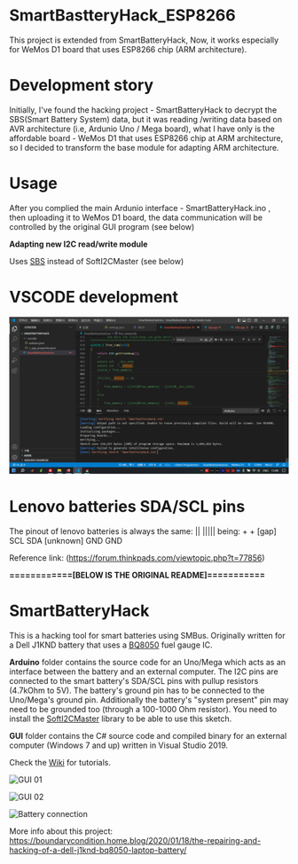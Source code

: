 # SmartBastteryHack_ESP8266
This project is extended from SmartBatteryHack, Now, it works especially for WeMos D1 board that uses ESP8266 chip (ARM architecture).

# Development story
Initially, I've found the hacking project - SmartBatteryHack to decrypt the SBS(Smart Battery System) data, but it was reading /writing data based on AVR architecture (i.e, Ardunio Uno / Mega board), what I have only is the affordable board - WeMos D1 that uses ESP8266 chip at ARM architecture, so I decided to transform the base module for adapting ARM architecture.

# Usage
After you complied the main Ardunio interface - SmartBatteryHack.ino , then uploading it to WeMos D1 board, the data communication will be controlled by the original GUI program (see below) 

**Adapting new I2C read/write module**

Uses [SBS](https://github.com/simonchen/SBS) instead of SoftI2CMaster (see below)

# VSCODE development
![VSCODE development](https://github.com/simonchen/SmartBatteryHack_ESP8266/blob/master/SmartBatteryHack_ESP8266.png)

# Lenovo batteries SDA/SCL pins
The pinout of lenovo batteries is always the same: || ||||| being: + + [gap] SCL SDA [unknown] GND GND

Reference link: (https://forum.thinkpads.com/viewtopic.php?t=77856)



**============[BELOW IS THE ORIGINAL README]===========**


# SmartBatteryHack
This is a hacking tool for smart batteries using SMBus. Originally written for a Dell J1KND battery that uses a [BQ8050](Datasheets/BQ8050_datasheet.pdf) fuel gauge IC.

**Arduino** folder contains the source code for an Uno/Mega which acts as an interface between the battery and an external computer. The I2C pins are connected to the smart battery's SDA/SCL pins with pullup resistors (4.7kOhm to 5V). The battery's ground pin has to be connected to the Uno/Mega's ground pin. Additionally the battery's "system present" pin may need to be grounded too (through a 100-1000 Ohm resistor). You need to install the [SoftI2CMaster](https://github.com/felias-fogg/SoftI2CMaster) library to be able to use this sketch.

**GUI** folder contains the C# source code and compiled binary for an external computer (Windows 7 and up) written in Visual Studio 2019.

Check the [Wiki](https://github.com/laszlodaniel/SmartBatteryHack/wiki) for tutorials.

![GUI 01](https://boundaryconditionhome.files.wordpress.com/2020/01/sbhack_gui_01.png)

![GUI 02](https://boundaryconditionhome.files.wordpress.com/2020/01/sbhack_gui_02.png)

![Battery connection](https://boundaryconditionhome.files.wordpress.com/2020/02/img_20200202_092224_02.jpg)

More info about this project:  
https://boundarycondition.home.blog/2020/01/18/the-repairing-and-hacking-of-a-dell-j1knd-bq8050-laptop-battery/
